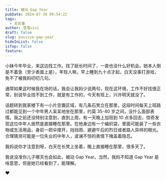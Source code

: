 ```yaml
---
title: 被动 Gap Year
pubDate: 2024-07-30 09:54:22
tags:
  - 无穷事
author: 落落vici
draft: false
slug: passive-gap-year
hideInList: false
isTop: false
feature:
---
```

小妹今年毕业，来这边找工作。找了挺长时间了，一直也没什么好机会。她本人倒是不着急（至少表面上是），年轻人嘛，早上睡到九十点才起，白天没事打游戏，免不了被我妈叨叨几句。

通常如果这时候我在场的话，我会让我妈少说两句，现在这环境，工作不好找很正常，别说毕业找不到工作，就是有工作的，今天有班上，兴许明天就没了。

话题转到我家楼下有一小片空置区域，有几条石凳立在那里，这段时间每天上班路过都能见到一个中年男人呆呆地坐在那里，约莫 35-40 岁之间，没什么面部表情。我之前还没特别注意到，直到上周，有一天晚上加班到 10 点多回去，惊奇发现这位中年人居然是直接睡在那里。在他身边有一个编织袋，里面可能装了一些衣物或生活用品，身前一把伞撑开，挡挡雨、避避午后的烈日或者路人异样的眼光。合理猜测可能是一位失业的中年人，波澜不惊的表情下掩盖着隐忍。

我妈说你才注意到呀，白天在长凳上坐着，晚上直接睡在那里，很多天了。

我说没准你儿子哪天也会如此，被动 Gap Year。当然，我妈不知道 Gap Year 是啥意思，但是她已经看到了，能理解。


❤